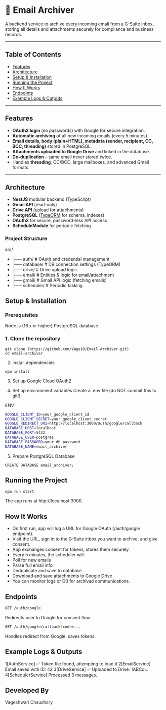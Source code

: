 # 📧 Email Archiver

A backend service to archive every incoming email from a G-Suite inbox, storing all details and attachments securely for compliance and business records.

---

## Table of Contents

- [Features](#features)
- [Architecture](#architecture)
- [Setup & Installation](#setup--installation)
- [Running the Project](#running-the-project)
- [How It Works](#how-it-works)
- [Endpoints](#endpoints)
- [Example Logs & Outputs](#example-logs--outputs)

---

## Features

- **OAuth2 login** (no passwords) with Google for secure integration.
- **Automatic archiving** of all new incoming emails (every 5 minutes).
- **Email details, body (plain+HTML), metadata (sender, recipient, CC, BCC, threading)** stored in PostgreSQL.
- **Attachments uploaded to Google Drive** and linked in the database.
- **De-duplication** – same email never stored twice.
- Handles **threading**, CC/BCC, large mailboxes, and advanced Gmail formats.

---

## Architecture

- **NestJS** modular backend (TypeScript)
- **Gmail API** (read-only)
- **Drive API** (upload for attachments)
- **PostgreSQL** ([TypeORM](https://typeorm.io/) for schema, indexes)
- **OAuth2** for secure, password-less API access
- **ScheduleModule** for periodic fetching

### Project Structure
src/
* ├── auth/ # OAuth and credential management
* ├── database/ # DB connection settings (TypeORM)
* ├── drive/ # Drive upload logic
* ├── email/ # Entities & logic for email/attachment
* ├── gmail/ # Gmail API logic (fetching emails)
* ├── scheduler/ # Periodic tasking


## Setup & Installation
### Prerequisites
Node.js (16.x or higher)
PostgreSQL database

### 1. Clone the repository
```
git clone (https://github.com/Vage10/Email-Archiver.git)
cd email-archiver
```
2. Install dependencies
```
npm install
```
3. Set up Google Cloud OAuth2

4. Set up environment variables
Create a .env file (do NOT commit this to git!):

ENV

```bash
GOOGLE_CLIENT_ID=your_google_client_id
GOOGLE_CLIENT_SECRET=your_google_client_secret
GOOGLE_REDIRECT_URI=http://localhost:3000/auth/google/callback
DATABASE_HOST=localhost
DATABASE_PORT=5432
DATABASE_USER=postgres
DATABASE_PASSWORD=your_db_password
DATABASE_NAME=email_archiver
```

5. Prepare PostgreSQL Database
```
CREATE DATABASE email_archiver;
```
## Running the Project

```npm run start```

The app runs at http://localhost:3000.

## How It Works
* On first run, app will log a URL for Google OAuth (/auth/google endpoint).
* Visit the URL, sign in to the G-Suite inbox you want to archive, and give consent.
* App exchanges consent for tokens, stores them securely.
* Every 5 minutes, the scheduler will:
* Poll for new emails
* Parse full email info
* Deduplicate and save to database
* Download and save attachments to Google Drive
* You can monitor logs or DB for archived communications.
  
## Endpoints
```bash
GET /auth/google
```
Redirects user to Google for consent flow.

```bash
GET /auth/google/callback?code=...
```
Handles redirect from Google, saves tokens.

## Example Logs & Outputs

1[AuthService] ✅ Token file found, attempting to load it
2[EmailService] Email saved with ID: 42
3[DriveService] ✅ Uploaded to Drive: 1ABCd...
4[SchedulerService] Processed 3 messages.

## Developed By
Vageshwari Chaudhary

